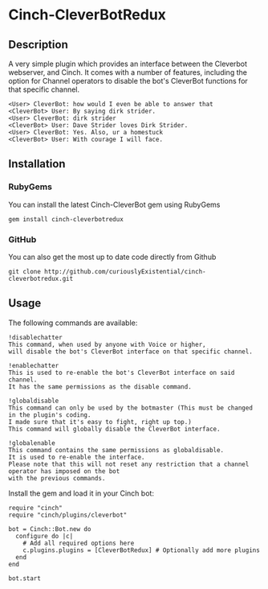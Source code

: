 # Cinch-CleverBotRedux

## Description

A very simple plugin which provides an interface between the Cleverbot webserver, and Cinch. It comes with a number of features, including the option for Channel operators to disable the bot's CleverBot functions for that specific channel.

	<User> CleverBot: how would I even be able to answer that
	<CleverBot> User: By saying dirk strider.
	<User> CleverBot: dirk strider
	<CleverBot> User: Dave Strider loves Dirk Strider.
	<User> CleverBot: Yes. Also, ur a homestuck
	<CleverBot> User: With courage I will face.

## Installation

### RubyGems

You can install the latest Cinch-CleverBot gem using RubyGems

    gem install cinch-cleverbotredux

### GitHub

You can also get the most up to date code directly from Github

    git clone http://github.com/curiouslyExistential/cinch-cleverbotredux.git

## Usage

The following commands are available:

	!disablechatter
	This command, when used by anyone with Voice or higher,
	will disable the bot's CleverBot interface on that specific channel.

	!enablechatter
	This is used to re-enable the bot's CleverBot interface on said channel. 
	It has the same permissions as the disable command.

	!globaldisable
	This command can only be used by the botmaster (This must be changed in the plugin's coding. 
	I made sure that it's easy to fight, right up top.)
	This command will globally disable the CleverBot interface.

	!globalenable
	This command contains the same permissions as globaldisable. 
	It is used to re-enable the interface. 
	Please note that this will not reset any restriction that a channel operator has imposed on the bot
	with the previous commands.

Install the gem and load it in your Cinch bot:

    require "cinch"
    require "cinch/plugins/cleverbot"

    bot = Cinch::Bot.new do
      configure do |c|
        # Add all required options here
        c.plugins.plugins = [CleverBotRedux] # Optionally add more plugins
      end
    end

    bot.start

